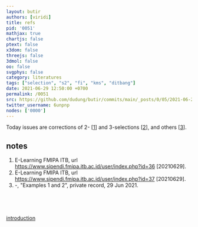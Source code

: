 ```yaml
---
layout: butir
authors: [viridi]
title: refs
pid: '0051'
mathjax: true
chartjs: false
ptext: false
x3dom: false
threejs: false
3dmol: false
oo: false
svgphys: false
category: literatures
tags: ["selection", "s2", "fi", "kms", "ditbang"]
date: 2021-06-29 12:50:00 +0700
permalink: /0051
src: https://github.com/dudung/butir/commits/main/_posts/0/05/2021-06-29-refs.md
twitter_username: 6unpnp
nodes: ['0000']
---
```

Today issues are corrections of 2- [[1](#r1)] and 3-selections [[2](#r2)], and others [[3](#r3)].


## notes
1. <a name=r1></a>E-Learning FMIPA ITB, url <https://www.sipendi.fmipa.itb.ac.id/user/index.php?id=36> [20210629].
2. <a name=r2></a>E-Learning FMIPA ITB, url <https://www.sipendi.fmipa.itb.ac.id/user/index.php?id=37> [20210629].
3. <a name=r3></a>-, "Examples <a onmousedown="zip()" onmouseup="unzip()">1</a> and <a onmousedown="zip()" onmouseup="unzip()">2</a>", private record, 29 Jun 2021.


## &nbsp;
[introduction](0000)


<script>
function zip() {
	var el = document.getElementById("r" + event.target.innerHTML);
	el.style.display = "block";
}
function unzip() {
	var el = document.getElementById("r" + event.target.innerHTML);
	el.style.display = "none";
}
</script>

<div style="display: none;" id="r1">
Terdapat sebuah sistem yang terdiri dari partikel titik bermassa $m$, wadah bermassa $m_0$ berbentuk kotak dengan bagian atasnya tercoak berbentuk rongga setengah bola dengan jejari $r_0$, dan lantai mendatar. Antar partikel, wadah, dan lantai tidak terdapat gesekan atau $\mu_k = \mu_s = 0$. Gerak massa $m$ di dalam wadah setengah bola dapat dianggap murni gerak dua-dimensi pada bidang $xy$ dengan percepatan gravitasi $\vec{g} = -g\hat{y}$. Posisi angular $\theta$ diukur terhadap pusat rongga dan arah percepatan gravitasi $\vec{g}$. Posisi kotak berongga adalah $x$. Saat $t = 0$ posisi benda titik dan kotak berongga adalah $\theta(0) = \frac12 \pi$ dan $x(0) = 0$, berturut-turut. Titik $\rm O$ merupakan titik terendah partikel pada lintasan berbentuk setengah bola.

Pada arah $x$ tidak terdapat gaya luar sehingga berlaku hukum kekekalan momentum sehingga pusat massa

\begin{equation}\label{eqn:0051-1}
m r_0 \dot{\theta} + m_0 \dot{x} = \dot{c}
\end{equation}

dengan $\dot{c}$ adalah suatu nilai konstan atau $\ddot{c} = 0$. Dengan melakukan integrasi terhadap waktu pada kedua ruas Persamaan \eqref{eqn:0051-1} dapat diperoleh

\begin{equation}\label{eqn:0051-2}
m r_0 \theta + m_0 x = c,
\end{equation}

yang dengan syarat awal yang diberikan akan menghasilkan

\begin{equation}\label{eqn:0051-3}
c = \frac12 m r_0 \pi.
\end{equation}

Substitusi Persamaan \eqref{eqn:0051-3} ke \eqref{eqn:0051-1} akan memberikan

\begin{equation}\label{eqn:0051-4}
\dot{\theta} = -\frac{m_0}{m} \frac{\dot{x}}{r_0},
\end{equation}

yang menggambarkan hubungan antara $m$ dan $m_0$. Pada point $\rm O$ partikel akan memiliki $\theta = 0$ sehingga dari Persamaan \eqref{eqn:0051-2} dan \eqref{eqn:0051-3} diperoleh

\begin{equation}\label{eqn:0051-5}
x_{\rm O} = \frac12 \frac{m}{m_0} r_0 \pi.
\end{equation}

Selanjutnya, dikarenakan tidak terdapat gesekan maka hukum kekekalan energi mekanik akan berlaku sehingga dapat dituliskan bahwa

\begin{equation}\label{eqn:0051-6}
m g r_0 = \frac12 m (r_0 \dot\theta)^2 + \frac12 m_0 \dot{x}^2
\end{equation}

Substitusi Persamaan \eqref{eqn:0051-4} ke Persamaan \eqref{eqn:0051-6} akan menghasilkan

\begin{equation}\label{eqn:0051-7}
\dot{x} = \sqrt{ 2 g r_0 \left( \frac{m^2}{m_0^2 + m^2} \right)}
\end{equation}

dan dapat pula diperoleh

\begin{equation}\label{eqn:0051-8}
\dot{\theta} = -\frac{1}{r_0} \sqrt{ 2 g r_0 \left( \frac{m_0^2}{m_0^2 + m^2} \right)},
\end{equation}

yang keduanya menggambarkan kecepatan linier kotak berongga bermassa $m_0$ dan kecepatan angular partikel bermassa $m$ saat melewati titik $\rm O$ pada Persamaan \eqref{eqn:0051-5}. Mengingat nilai awal $\theta(0) = \frac12 \pi$ maka nilai ini merupakan nilai maksimum dan minimum dari $\theta$ atau

\begin{equation}\label{eqn:0051-9}
-\frac12 \pi \le \theta \le \frac12 \pi.
\end{equation}

Dengan menggunakan Persamaan 
\eqref{eqn:0051-2} dan \eqref{eqn:0051-3} dapat diperoleh

\begin{equation}\label{eqn:0051-a}
0 \le x \le \frac{m}{m_0} r_0 \pi,
\end{equation}

yang merupakan batasan dari $x$. Telaah lebih lanjut dari Persamaan \eqref{eqn:0051-9} dan \eqref{eqn:0051-a} akan menghasilkan osilasi pada $x$ dan $\theta$.
</div>

<div style="display: none;" id="r2">
Pada benda bermassa $m$ bekerja gaya yang merupakan fungsi posisi dalam bentuk $\vec{F}(x, y, z) = F_x \hat{x} + F_y \hat{y} + F_z \hat{z}$ dengan $F_x = axy^2 - 2z^2$, $F_y = 2x^2y$, dan $F_z = bxz$.

Agar dapat menjadi gaya konservatif maka diperlukan syarat bahwa

\begin{equation}\label{eqn:0051-b}
\vec{\nabla} \times \vec{F} = 0
\end{equation}

atau

\begin{equation}\label{eqn:0051-c}
\frac{\partial F_z}{\partial y} = \frac{\partial F_y}{\partial z}, \ \ \ \ \ \ 
\frac{\partial F_x}{\partial z} = \frac{\partial F_z}{\partial x}, \ \ \ \ \ \ 
\frac{\partial F_y}{\partial x} = \frac{\partial F_x}{\partial y}.
\end{equation}

Implementasi Persamaan \eqref{eqn:0051-b} melalui Persamaan \eqref{eqn:0051-c} pada fungsi dalam soal akan menghasilkan

\begin{equation}\label{eqn:0051-d}
0 = 0, \ \ \ \ \ \ 
-4z = bz, \ \ \ \ \ \ 
4xy = 2axy.
\end{equation}

Pengolahan Persamaan \eqref{eqn:0051-d} akan memberikan $a = 2$ dan $b = -4$. Usaha untuk memindahkan benda dari titik awal $(0, 0, 0)$ ke titik akhir $(5, 5, 5)$ dapat dilakukan dengan berbagai lintasan untuk gaya konservatif. Dengan demikian dapat dituliskan

\begin{equation}\label{eqn:0051-e}
W = W_1 + W_2 + W_3 = \int \vec{F} \cdot d\vec{r}_1 + \int \vec{F} \cdot d\vec{r}_2 + \int \vec{F} \cdot d\vec{r}_3.
\end{equation}

Selanjutnya, bila dipilih $d\vec{r}_1 = \hat{x}dx$, $d\vec{r}_2 = \hat{y}dy$, dan $d\vec{r}_3 = \hat{z}dz$, Persamaan \eqref{eqn:0051-e} akan menjadi

\begin{equation}\label{eqn:0051-f1}
W_1 = \int_0^5 F_x dx, \ \ \ \ \ \ y = 0, \ \ \ \ \ \ z = 0,
\end{equation}

\begin{equation}\label{eqn:0051-f2}
W_2 = \int_0^5 F_y dy, \ \ \ \ \ \ x = 5, \ \ \ \ \ \ z = 0,
\end{equation}

\begin{equation}\label{eqn:0051-f3}
W_3 = \int_0^5 F_z dz, \ \ \ \ \ \ x = 5, \ \ \ \ \ \ z = 5.
\end{equation}

Persamaan \eqref{eqn:0051-f1} akan memberikan $W_1 0 = $, Persamaan \eqref{eqn:0051-f1} akan menghasilkan $W_2 = 625$, dan $W_3 = -250$ akan didapatkan dari Persamaan \eqref{eqn:0051-f1}. Pada akhirnya dapat diperoleh bahwa $W = 375$ menggunakan Persamaan \eqref{eqn:0051-e}.
</div>
